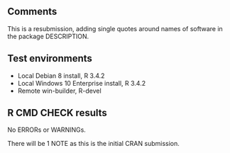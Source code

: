 ## Comments

This is a resubmission, adding single quotes around names of software in the package DESCRIPTION.


## Test environments

  - Local Debian 8 install, R 3.4.2
  - Local Windows 10 Enterprise install, R 3.4.2
  - Remote win-builder, R-devel
  
## R CMD CHECK results

No ERRORs or WARNINGs. 

There will be 1 NOTE as this is the initial CRAN submission.